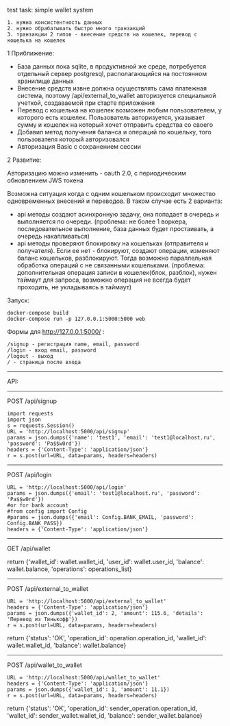 test task: simple wallet system

    1. нужна консистентность данных
    2. нужно обрабатывать быстро много транзакций
    3. транзакции 2 типов - внесение средств на кошелек, перевод с кошелька на кошелек

1 Приближение:

- База данных пока sqlite, в продуктивной же среде, потребуется отдельный сервер postgresql, располагающийся на постоянном хранилище данных
- Внесение средств извне должна осуществлять сама платежная система, поэтому /api/external_to_wallet авторизуется специальной учеткой, создаваемой при старте приложения
- Перевод с кошелька на кошелек возможен любым пользователем, у которого есть кошелек. Пользователь авторизуется, указывает сумму и кошелек на который хочет отправить средства со своего
- Добавил метод получения баланса и операций по кошельку, того пользователя который авторизовался
- Авторизация Basic с сохранением сессии
    
 2 Развитие:
    
 Авторизацию можно изменить - oauth 2.0, с периодическим обновлением JWS токена
 
 Возможна ситуация когда с одним кошельком происходит множество одновременных внесений и переводов. В таком случае есть 2 варианта:
 
 - api методы создают асинхронную задачу, она попадает в очередь и выполняется по очереди. (проблема: не более 1 воркера, последовательное выполнение, база данных будет простаивать, а очередь накапливаться)
 - api методы проверяют блокировку на кошельках (отправителя и получателя). Если ее нет - блокируют, создают операции, изменяют баланс кошельков, разблокируют. Тогда возможно параллельная обработка операций с не связанными кошельками. (проблема: дополнительная операция записи в кошелек(блок, разблок), нужен таймаут для запроса, возможно операция не всегда будет проходить, не укладываясь в таймаут)
 

    


Запуск:

    docker-compose build
    docker-compose run -p 127.0.0.1:5000:5000 web



Формы для http://127.0.0.1:5000/ :
    
    /signup - регистрация name, email, password
    /login - вход email, password
    /logout - выход
    / - страница после входа

--------------------

API:

-----------------

POST /api/signup

    import requests
    import json
    s = requests.Session()
    URL = 'http://localhost:5000/api/signup'
    params = json.dumps({'name': 'test1', 'email': 'test1@localhost.ru', 'password': 'Pa$$w0rd'})
    headers = {'Content-Type': 'application/json'}
    r = s.post(url=URL, data=params, headers=headers)

----------------

POST /api/login

    URL = 'http://localhost:5000/api/login'
    params = json.dumps({'email': 'test1@localhost.ru', 'password': 'Pa$$w0rd'})
    #or for bank account
    #from config import Config
    #params = json.dumps({'email': Config.BANK_EMAIL, 'password': Config.BANK_PASS})
    headers = {'Content-Type': 'application/json'}

------------------

GET /api/wallet

return {'wallet_id': wallet.wallet_id, 'user_id': wallet.user_id, 'balance': wallet.balance, 'operations': operations_list}

--------------------

POST /api/external_to_wallet

    URL = 'http://localhost:5000/api/external_to_wallet'
    headers = {'Content-Type': 'application/json'}
    params = json.dumps({'wallet_id': 2, 'amount': 115.6, 'details': 'Перевод из Тинькофф'})
    r = s.post(url=URL, data=params, headers=headers)
    
return {'status': 'OK', 'operation_id': operation.operation_id, 'wallet_id': wallet.wallet_id, 'balance': wallet.balance}

---------------------

POST /api/wallet_to_wallet

    URL = 'http://localhost:5000/api/wallet_to_wallet'
    headers = {'Content-Type': 'application/json'}
    params = json.dumps({'wallet_id': 1, 'amount': 11.1})
    r = s.post(url=URL, data=params, headers=headers)

return {'status': 'OK', 'operation_id': sender_operation.operation_id, 'wallet_id': sender_wallet.wallet_id, 'balance': sender_wallet.balance}

